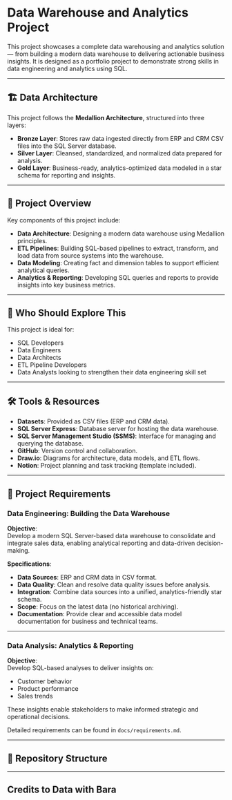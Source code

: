 # Data Warehouse and Analytics Project

This project showcases a complete data warehousing and analytics solution — from building a modern data warehouse to delivering actionable business insights. It is designed as a portfolio project to demonstrate strong skills in data engineering and analytics using SQL.

---

## 🏗️ Data Architecture

This project follows the **Medallion Architecture**, structured into three layers:

- **Bronze Layer**: Stores raw data ingested directly from ERP and CRM CSV files into the SQL Server database.
- **Silver Layer**: Cleansed, standardized, and normalized data prepared for analysis.
- **Gold Layer**: Business-ready, analytics-optimized data modeled in a star schema for reporting and insights.

---

## 📖 Project Overview

Key components of this project include:

- **Data Architecture**: Designing a modern data warehouse using Medallion principles.
- **ETL Pipelines**: Building SQL-based pipelines to extract, transform, and load data from source systems into the warehouse.
- **Data Modeling**: Creating fact and dimension tables to support efficient analytical queries.
- **Analytics & Reporting**: Developing SQL queries and reports to provide insights into key business metrics.

---

## 🎯 Who Should Explore This

This project is ideal for:

- SQL Developers
- Data Engineers
- Data Architects
- ETL Pipeline Developers
- Data Analysts looking to strengthen their data engineering skill set

---

## 🛠️ Tools & Resources

- **Datasets**: Provided as CSV files (ERP and CRM data).
- **SQL Server Express**: Database server for hosting the data warehouse.
- **SQL Server Management Studio (SSMS)**: Interface for managing and querying the database.
- **GitHub**: Version control and collaboration.
- **Draw.io**: Diagrams for architecture, data models, and ETL flows.
- **Notion**: Project planning and task tracking (template included).

---

## 🚀 Project Requirements

### Data Engineering: Building the Data Warehouse

**Objective**:  
Develop a modern SQL Server-based data warehouse to consolidate and integrate sales data, enabling analytical reporting and data-driven decision-making.

**Specifications**:

- **Data Sources**: ERP and CRM data in CSV format.
- **Data Quality**: Clean and resolve data quality issues before analysis.
- **Integration**: Combine data sources into a unified, analytics-friendly star schema.
- **Scope**: Focus on the latest data (no historical archiving).
- **Documentation**: Provide clear and accessible data model documentation for business and technical teams.

---

### Data Analysis: Analytics & Reporting

**Objective**:  
Develop SQL-based analyses to deliver insights on:

- Customer behavior
- Product performance
- Sales trends

These insights enable stakeholders to make informed strategic and operational decisions.

Detailed requirements can be found in `docs/requirements.md`.

---
 
## 📂 Repository Structure



---
## Credits to Data with Bara
